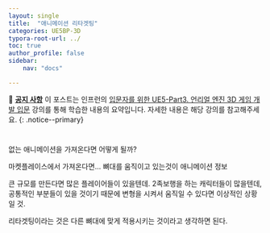 ```yaml
---
layout: single
title:  "애니메이션 리타겟팅"
categories: UE5BP-3D
typora-root-url: ../
toc: true
author_profile: false
sidebar:
    nav: "docs"

---
```


🌝 **<u>공지 사항</u>** 
이 포스트는 인프런의 [입문자를 위한 UE5-Part3. 언리얼 엔진 3D 게임 개발 입문](https://www.inflearn.com/course/%EC%96%B8%EB%A6%AC%EC%96%BC5-%EA%B0%9C%EB%B0%9C%EC%9D%98%EC%A0%95%EC%84%9D-3/) 강의를 통해 학습한 내용의 요약입니다. 자세한 내용은 해당 강의를 참고해주세요.
{: .notice--primary} 

# 

없는 애니메이션을 가져온다면 어떻게 될까? 

마켓플레이스에서 가져온다면... 뼈대를 움직이고 있는것이 애니메이션 정보 

큰 규모를 만든다면 많은 플레이어들이 있을텐데. 2족보행을 하는 캐릭터들이 많을텐데, 공통적인 부분들이 있을 것이기 때문에 변형을 시켜서 움직일 수 있다면 이상적인 상황일 것. 

리타겟팅이라는 것은 다른 뼈대에 맞게 적용시키는 것이라고 생각하면 된다. 
